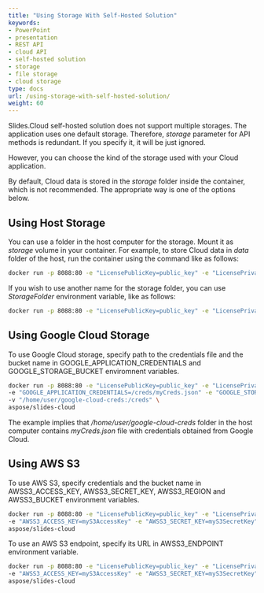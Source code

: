 ```yaml
---
title: "Using Storage With Self-Hosted Solution"
keywords:
- PowerPoint
- presentation
- REST API
- cloud API
- self-hosted solution
- storage
- file storage
- cloud storage
type: docs
url: /using-storage-with-self-hosted-solution/
weight: 60
---
```


Slides.Cloud self-hosted solution does not support multiple storages. The application uses one default storage. Therefore, *storage* parameter for API methods is redundant. If you specify it, it will be just ignored.

However, you can choose the kind of the storage used with your Cloud application.

By default, Cloud data is stored in the *storage* folder inside the container, which is not recommended. The appropriate way is one of the options below.

## Using Host Storage

You can use a folder in the host computer for the storage. Mount it as *storage* volume in your container. For example, to store Cloud data in *data* folder of the host, run the container using the command like as follows:

```sh
docker run -p 8088:80 -e "LicensePublicKey=public_key" -e "LicensePrivateKey=private_key" -v "/data:/storage" aspose/slides-cloud
```

If you wish to use another name for the storage folder, you can use *StorageFolder* environment variable, like as follows:

```sh
docker run -p 8088:80 -e "LicensePublicKey=public_key" -e "LicensePrivateKey=private_key" -e "StorageFolder=files" -v "/data:/files" aspose/slides-cloud
```

## Using Google Cloud Storage

To use Google Cloud storage, specify path to the credentials file and the bucket name in GOOGLE_APPLICATION_CREDENTIALS and GOOGLE_STORAGE_BUCKET enviromnent variables.

```sh
docker run -p 8088:80 -e "LicensePublicKey=public_key" -e "LicensePrivateKey=private_key" \
-e "GOOGLE_APPLICATION_CREDENTIALS=/creds/myCreds.json" -e "GOOGLE_STORAGE_BUCKET=myBucket" \
-v "/home/user/google-cloud-creds:/creds" \
aspose/slides-cloud
```

The example implies that */home/user/google-cloud-creds* folder in the host computer contains *myCreds.json* file with credentials obtained from Google Cloud.

## Using AWS S3

To use AWS S3, specify credentials and the bucket name in AWSS3_ACCESS_KEY, AWSS3_SECRET_KEY, AWSS3_REGION and AWSS3_BUCKET environment variables.

```sh
docker run -p 8088:80 -e "LicensePublicKey=public_key" -e "LicensePrivateKey=private_key" \
-e "AWSS3_ACCESS_KEY=myS3AccessKey" -e "AWSS3_SECRET_KEY=myS3SecretKey" -e "AWSS3_REGION=us-east-2" -e "AWSS3_BUCKET=myBucket" \
aspose/slides-cloud
```

To use an AWS S3 endpoint, specify its URL in AWSS3_ENDPOINT environment variable.

```sh
docker run -p 8088:80 -e "LicensePublicKey=public_key" -e "LicensePrivateKey=private_key" \
-e "AWSS3_ACCESS_KEY=myS3AccessKey" -e "AWSS3_SECRET_KEY=myS3SecretKey" -e "AWSS3_ENDPOINT=http://min.io:9000" -e "AWSS3_BUCKET=myBucket" \
aspose/slides-cloud
```
